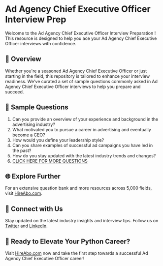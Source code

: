 # Ad Agency Chief Executive Officer Interview Prep

Welcome to the Ad Agency Chief Executive Officer Interview Preparation ! This resource is designed to help you ace your Ad Agency Chief Executive Officer interviews with confidence.

## 🚀 Overview

Whether you're a seasoned Ad Agency Chief Executive Officer or just starting in the field, this repository is tailored to enhance your interview readiness. We've curated a set of sample questions commonly asked in Ad Agency Chief Executive Officer interviews to help you prepare and succeed.

## 📝 Sample Questions

1. Can you provide an overview of your experience and background in the advertising industry?
2. What motivated you to pursue a career in advertising and eventually become a CEO?
3. How would you define your leadership style?
4. Can you share examples of successful ad campaigns you have led in the past?
5. How do you stay updated with the latest industry trends and changes?
6. [CLICK HERE FOR MORE QUESTIONS](https://hireabo.com/job/8_3_49/Ad%20Agency%20Chief%20Executive%20Officer)

## 🌐 Explore Further

For an extensive question bank and more resources across 5,000 fields, visit [HireAbo.com](https://www.hireabo.com).

## 📱 Connect with Us

Stay updated on the latest industry insights and interview tips. Follow us on [Twitter](https://twitter.com/hireabo) and [LinkedIn](https://www.linkedin.com/in/hire-abo-3609972a8/).

## 🚀 Ready to Elevate Your Python Career?

Visit [HireAbo.com](https://www.hireabo.com) now and take the first step towards a successful Ad Agency Chief Executive Officer career!